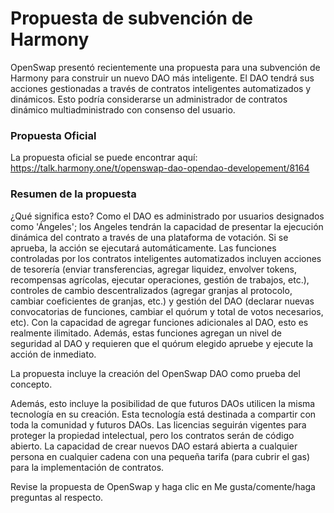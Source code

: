 # Propuesta de subvención de Harmony

OpenSwap presentó recientemente una propuesta para una subvención de Harmony para construir un nuevo DAO más inteligente. El DAO tendrá sus acciones gestionadas a través de contratos inteligentes automatizados y dinámicos. Esto podría considerarse un administrador de contratos dinámico multiadministrado con consenso del usuario.

### Propuesta Oficial

La propuesta oficial se puede encontrar aquí: [https://talk.harmony.one/t/openswap-dao-opendao-developement/8164 ](https://talk.harmony.one/t/openswap-dao-opendao-developement/8164)

### Resumen de la propuesta

¿Qué significa esto? Como el DAO es administrado por usuarios designados como 'Ángeles'; los Angeles tendrán la capacidad de presentar la ejecución dinámica del contrato a través de una plataforma de votación. Si se aprueba, la acción se ejecutará automáticamente. Las funciones controladas por los contratos inteligentes automatizados incluyen acciones de tesorería (enviar transferencias, agregar liquidez, envolver tokens, recompensas agrícolas, ejecutar operaciones, gestión de trabajos, etc.), controles de cambio descentralizados (agregar granjas al protocolo, cambiar coeficientes de granjas, etc.) y gestión del DAO (declarar nuevas convocatorias de funciones, cambiar el quórum y total de votos necesarios, etc). Con la capacidad de agregar funciones adicionales al DAO, esto es realmente ilimitado. Además, estas funciones agregan un nivel de seguridad al DAO y requieren que el quórum elegido apruebe y ejecute la acción de inmediato.

La propuesta incluye la creación del OpenSwap DAO como prueba del concepto.

Además, esto incluye la posibilidad de que futuros DAOs utilicen la misma tecnología en su creación. Esta tecnología está destinada a compartir con toda la comunidad y futuros DAOs. Las licencias seguirán vigentes para proteger la propiedad intelectual, pero los contratos serán de código abierto. La capacidad de crear nuevos DAO estará abierta a cualquier persona en cualquier cadena con una pequeña tarifa (para cubrir el gas) para la implementación de contratos.

Revise la propuesta de OpenSwap y haga clic en Me gusta/comente/haga preguntas al respecto.

